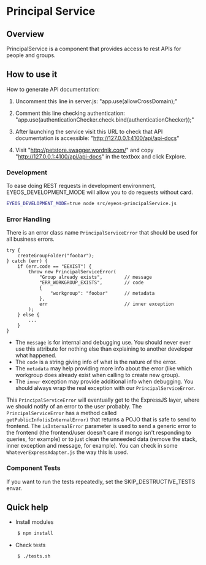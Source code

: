 Principal Service
=================

## Overview

PrincipalService is a component that provides access to rest APIs for people and groups.

## How to use it

How to generate API documentation:

1. Uncomment this line in server.js: "app.use(allowCrossDomain);"

2. Comment this line checking authentication: "app.use(authenticationChecker.check.bind(authenticationChecker));"

3. After launching the service visit this URL to check that API documentation is accessible: "http://127.0.0.1:4100/api/api-docs"

4. Visit "http://petstore.swagger.wordnik.com/" and copy "http://127.0.0.1:4100/api/api-docs" in the textbox and click Explore.

### Development

To ease doing REST requests in development environment, EYEOS_DEVELOPMENT_MODE will allow you to do requests without card.
```bash
EYEOS_DEVELOPMENT_MODE=true node src/eyeos-principalService.js
```

### Error Handling

There is an error class name `PrincipalServiceError` that should be used for all
business errors.

    try {
        createGroupFolder("foobar");
    } catch (err) {
        if (err.code == "EEXIST") {
            throw new PrincipalServiceError(
                "Group already exists",        // message
                "ERR_WORKGROUP_EXISTS",        // code
                {
                    "workgroup": "foobar"      // metadata
                },
                err                            // inner exception
            );
        } else {
            ...
        }
    }

* The `message` is for internal and debugging use. You should never ever use this
attribute for nothing else than explaining to another developer what happened.
* The `code` is a string giving info of what is the nature of the error.
* The `metadata` may help providing more info about the error (like which
  workgroup does already exist when calling to create new group).
* The `inner` exception may provide additional info when debugging. You should
  always wrap the real exception with our `PrincipalServiceError`.

This `PrincipalServiceError` will eventually get to the ExpressJS layer, where
we should notify of an error to the user probably. The `PrincipalServiceError`
has a method called `getPublicInfo(isInternalError)` that returns a POJO that
is safe to send to frontend. The `isInternalError` parameter is used to send
a generic error to the frontend (the frontend/user doesn't care if mongo isn't
responding to queries, for example) or to just clean the unneeded data (remove
the stack, inner exception and message, for example). You can check in some
`WhateverExpressAdapter.js` the way this is used.

### Component Tests

If you want to run the tests repeatedly, set the SKIP_DESTRUCTIVE_TESTS envar.

## Quick help

* Install modules

```bash
	$ npm install
```

* Check tests

```bash
    $ ./tests.sh
```
